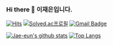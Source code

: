 ### Hi there 👋  이재은입니다.
[![Hits](https://hits.seeyoufarm.com/api/count/incr/badge.svg?url=https%3A%2F%2Fgithub.com%2FJae-eun&count_bg=%231BCDFB&title_bg=%23555555&icon=&icon_color=%23E7E7E7&title=hits&edge_flat=false)](https://hits.seeyoufarm.com)
[![Solved.ac프로필](http://mazassumnida.wtf/api/mini/generate_badge?boj=je4297)](https://solved.ac/je4297)
[![Gmail Badge](https://img.shields.io/badge/Gmail-1BCDFB?style=round-square&logo=Gmail&logoColor=white&title=white&link=mailto:je6752@gmail.com)](mailto:je6752@gmail.com)


[![Jae-eun's github stats](https://github-readme-stats.vercel.app/api?username=Jae-eun&count_private=true&show_icons=true&theme=react)](https://github.com/anuraghazra/github-readme-stats)
[![Top Langs](https://github-readme-stats.vercel.app/api/top-langs/?username=Jae-eun&layout=compact&theme=react)](https://github.com/anuraghazra/github-readme-stats)
